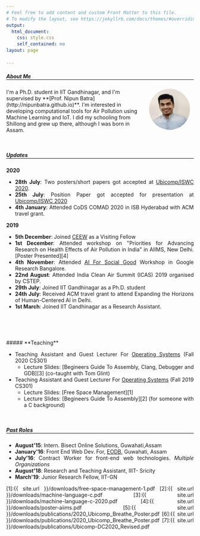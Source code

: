 ```yaml
---
# Feel free to add content and custom Front Matter to this file.
# To modify the layout, see https://jekyllrb.com/docs/themes/#overriding-theme-defaults
output:
  html_document:
    css: style.css
    self_contained: no
layout: page

---
```


<style>

	@-webkit-keyframes slide {
	    from { background-position: 0 0; }
	    to { background-position: -400px 0; }
	}
	#background{
		background: gray url("/images/tiny-squares/tiny-square.jpg") repeat 0 0;
		-webkit-animation: slide 20s linear infinite;
		-moz-animation: slide 20s linear infinite;
	}
	p{text-align: justify;}
	li{text-align: justify;}

	@media only screen and (max-width: 500px) {
	  	.pad-1 {
	   		 padding: 10px;
	  	}
	  	.pad-2 {
	   		 padding:10px;
	   		 border-radius: 50%
	  	}

  	}

	@media only screen and (min-width: 501px) {
	  	.pad-1 {
	   		 padding-left: :10px;
	  	}
	  	.pad-2 {
	   		 padding-left:10px; padding-right: 10px;
	   		 border-radius: 50%
	  	}
  	
	}

	#about-me, #teaching, #updates, #past-roles{
		border-bottom: 1px solid black;

	}
</style>

##### **About Me**

<img class="pad-2" align="right" width="110" height="110" src="/images/RISHIRAJ.jpg">
<!--<img class="pad-1" align="right" width="200" height="170" src="/images/IMG-20190202-WA0001.jpg">
-->I'm a Ph.D. student  in  IIT Gandhinagar, and I'm supervised by **[Prof. Nipun Batra](http://nipunbatra.github.io)**. I'm interested in developing computational tools for Air Pollution using Machine Learning and IoT. I did my schooling from Shillong and grew up there, although I was born in Assam.



<div style="margin-top: 50px"></div>

##### **Updates**
**2020**
- **28th July**: Two posters/short papers got accepted at [Ubicomp/ISWC 2020](http://ubicomp.org/ubicomp2020).
- **25th July**: Position Paper got accepted for presentation at [Ubicomp/ISWC 2020](http://ubicomp.org/ubicomp2020)
- **4th January**: Attended CoDS COMAD 2020 in ISB Hyderabad with ACM travel grant.

**2019**
- **5th December**: Joined [CEEW](https://www.ceew.in) as a Visiting Fellow
- **1st December**: Attended workshop on "Priorities for Advancing Research on Health Effects of Air Pollution in India" in AIIMS, New Delhi. [Poster Presented][4]
- **4th November**: Attended [AI For Social Good](https://sites.google.com/view/aiforsocialgoodworkshop/home) Workshop in Google Research Bangalore.
- **22nd August**: Attended India Clean Air Summit (ICAS) 2019 organised by CSTEP.
- **29th July**: Joined IIT Gandhinagar as a Ph.D. student
- **24th July**: Received ACM travel grant to attend Expanding the Horizons of Human-Centered AI in Delhi. 
- **1st March**: Joined IIT Gandhinagar as a Research Assistant.

<div style="margin-top: 80px"></div>


<div style="margin-top: 80px"></div>
##### **Teaching**

- Teaching Assistant and Guest Lecturer For [Operating Systems](https://nipunbatra.github.io/os2020/) (Fall 2020 CS301)
	- Lecture Slides: [Begineers Guide To Assembly, Clang, Debugger and GDB][3] (co-taught with Tom Glint)
- Teaching Assistant and Guest Lecturer For [Operating Systems](https://nipunbatra.github.io/os2019/) (Fall 2019 CS301)
	- Lecture Slides: [Free Space Management][1]
	- Lecture Slides: [Begineers Guide To Assembly][2] (for someone with a C background)
<div style="margin-top: 50px"></div>

##### **Past Roles**

- <span class="cat">**August'15**: Intern. Bisect Online Solutions, Guwahati,Assam</span>
- <span class="cat">**January'16**: Front End Web Dev. For, [EODB](http://eodbassam.in), Guwahati, Assam</span>
- <span class="cat">**July'16**: Contract Worker for front-end web technologies. *Multiple Organizations*</span>
- <span class="cat">**August'18**: Research and Teaching Assistant, IIIT- Sricity</span>
- <span class="cat">**March'19**: Junior Research Fellow, IIT-GN</span>

[1]:{{ site.url }}/downloads/free-space-management-1.pdf
[2]:{{ site.url }}/downloads/machine-language-c.pdf
[3]:{{ site.url }}/downloads/machine-language-c-2020.pdf
[4]:{{ site.url }}/downloads/poster-aiims.pdf
[5]:{{ site.url }}/downloads/publications/2020_Ubicomp_Breathe_Poster.pdf
[6]:{{ site.url }}/downloads/publications/2020_Ubicomp_Breathe_Poster.pdf
[7]:{{ site.url }}/downloads/publications/Ubicomp-DC2020_Revised.pdf


<script>
	document.getElementsByTagName("body")[0].setAttribute("id", "background"); 
</script>
